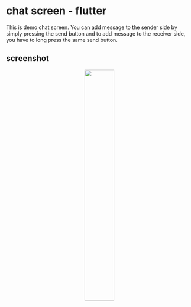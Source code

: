 # chat screen - flutter

This is demo chat screen. You can add message to the sender side by simply pressing the send button and to add message to the receiver side, you have to long press the same send button.

## screenshot

<p align="center">
  <img 
    width=40%
    height=40%
    src="https://user-images.githubusercontent.com/101565812/170213490-aa59512d-4d97-4cdf-9c48-5bb37c625cd4.jpg" >
</p>
